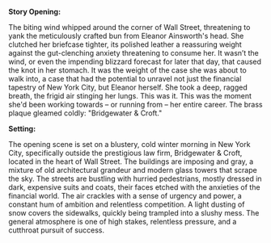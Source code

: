 **Story Opening:**

The biting wind whipped around the corner of Wall Street, threatening to yank the meticulously crafted bun from Eleanor Ainsworth's head. She clutched her briefcase tighter, its polished leather a reassuring weight against the gut-clenching anxiety threatening to consume her. It wasn’t the wind, or even the impending blizzard forecast for later that day, that caused the knot in her stomach. It was the weight of the case she was about to walk into, a case that had the potential to unravel not just the financial tapestry of New York City, but Eleanor herself. She took a deep, ragged breath, the frigid air stinging her lungs. This was it. This was the moment she'd been working towards – or running from – her entire career. The brass plaque gleamed coldly: "Bridgewater & Croft."

**Setting:**

The opening scene is set on a blustery, cold winter morning in New York City, specifically outside the prestigious law firm, Bridgewater & Croft, located in the heart of Wall Street. The buildings are imposing and gray, a mixture of old architectural grandeur and modern glass towers that scrape the sky. The streets are bustling with hurried pedestrians, mostly dressed in dark, expensive suits and coats, their faces etched with the anxieties of the financial world. The air crackles with a sense of urgency and power, a constant hum of ambition and relentless competition. A light dusting of snow covers the sidewalks, quickly being trampled into a slushy mess. The general atmosphere is one of high stakes, relentless pressure, and a cutthroat pursuit of success.
